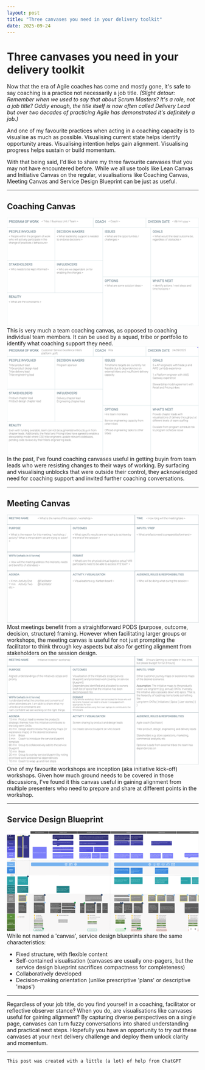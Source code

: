 ```yaml
---
layout: post
title: "Three canvases you need in your delivery toolkit"
date: 2025-09-24
---
```


# Three canvases you need in your delivery toolkit

Now that the era of Agile coaches has come and mostly gone, it's safe to say coaching is a practice not necessarily a job title. *(Slight detour: Remember when we used to say that about Scrum Masters? It's a role, not a job title? Oddly enough, the title itself is now often called Delivery Lead but over two decades of practicing Agile has demonstrated it's definitely a job.)*

And one of my favourite practices when acting in a coaching capacity is to visualise as much as possible. Visualising current state helps identify opportunity areas. Visualising intention helps gain alignment. Visualising progress helps sustain or build momentum.

With that being said, I'd like to share my three favourite canvases that you may not have encountered before. While we all use tools like Lean Canvas and Initiative Canvas on the regular, visualisations like Coaching Canvas, Meeting Canvas and Service Design Blueprint can be just as useful.

---

## Coaching Canvas
![Coaching canvas](/assets/images/2025-09-24-coaching-canvas-blank.png)
This is very much a team coaching canvas, as opposed to coaching individual team members. It can be used by a squad, tribe or portfolio to identify what coaching support they need. 
![Coaching canvas example](/assets/images/2025-09-24-coaching-canvas-example.png)
In the past, I've found coaching canvases useful in getting buyin from team leads who were resisting changes to their ways of working. By surfacing and visualising unblocks that were outside their control, they acknowledged need for coaching support and invited further coaching conversations.

---

## Meeting Canvas
![Meeting canvas](/assets/images/2025-09-24-meeting-canvas-blank.png)
Most meetings benefit from a straightforward PODS (purpose, outcome, decision, structure) framing. However when facilitating larger groups or workshops, the meeting canvas is useful for not just prompting the facilitator to think through key aspects but also for getting alignment from stakeholders on the session design.
![Meeting canvas example](/assets/images/2025-09-24-meeting-canvas-example.png)
One of my favourite workshops are inception (aka initiative kick-off) workshops. Given how much ground needs to be covered in those discussions, I've found it this canvas useful in gaining alignment from multiple presenters who need to prepare and share at different points in the workshop.

---

## Service Design Blueprint
![Service Design Blueprint](/assets/images/2025-09-24-service-design-blueprint.png)
While not named a 'canvas', service design blueprints share the same characteristics:

* Fixed structure, with flexible content
* Self-contained visualisation (canvases are usually one-pagers, but the service design blueprint sacrifices compactness for completeness)
* Collaboratively developed
* Decision-making orientation (unlike prescriptive 'plans' or descriptive 'maps')

---

Regardless of your job title, do you find yourself in a coaching, facilitator or reflective observer stance? When you do, are visualisations like canvases useful for gaining alignment? By capturing diverse perspectives on a single page, canvases can turn fuzzy conversations into shared understanding and practical next steps. Hopefully you have an opportunity to try out these canvases at your next delivery challenge and deploy them unlock clarity and momentum.

---

``` This post was created with a little (a lot) of help from ChatGPT ```
